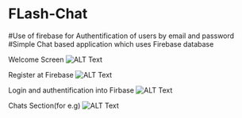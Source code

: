 # FLash-Chat

#Use of firebase for Authentification of users by email and password
#Simple Chat based application which uses Firebase database


Welcome Screen
![ALT Text](https://media.giphy.com/media/oSW8ALPpMXnUsiYYYl/giphy.gif)

Register at Firebase
![ALT Text](https://media.giphy.com/media/SxqbMLnxXlCn3haVAt/giphy.gif)

Login and authentification into Firbase
![ALT Text](https://media.giphy.com/media/2nHBKtEO2ftKzf7rPt/giphy.gif)

Chats Section(for e.g)
![ALT Text](https://media.giphy.com/media/emaICtvEuLBglVOFxu/giphy.gif)
